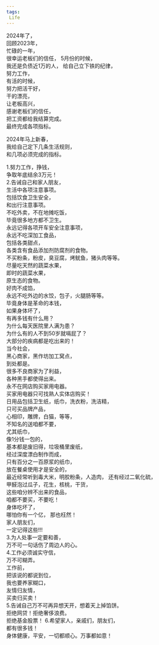 ```yaml
---
tags:
 Life
---
```

   2024年了，  
   回顾2023年，  
   忙碌的一年，  
   很幸运老板们的信任，
   5月份的时候，  
   我还是负债近1万的人，
   给自己立下铁的纪律，  
   努力工作，  
   有活的时候，  
   努力把活干好，  
   干的漂亮，  
   让老板高兴，  
   感谢老板们的信任，  
   把工资都给我结算完成。  
   最终完成各项指标。  


  2024年马上新春，  
  我给自己定下几条生活规则，  
  和几项必须完成的指标。  


  1.努力工作，挣钱，  
    争取年底结余3万元！  
  2.告诫自己和家人朋友，  
    生活中各项注意事项。  
    包括饮食卫生安全，  
    和出行注意事项。  
    不吃外卖，不在地摊吃饭，  
    毕竟很多地方都不卫生。  
    永远记得各项开车安全注意事项，  
    永远不吃深加工食品，  
    包括各类甜点，  
    各类含有食品添加剂防腐剂的食物。  
    不买粉条，粉皮，臭豆腐，烤鱿鱼，猪头肉等等。  
    尽量吃天然的蔬菜水果，  
    即时的蔬菜水果，  
    原生态的食物。  
    好肉不成馅，  
    永远不吃外边的水饺，包子，火腿肠等等。  
    毕竟身体是革命的本钱，  
    如果身体坏了，  
    有再多钱有什么用？  
    为什么每天医院里人满为患？  
    为什么有的人不到50岁就嗝屁了？  
    大部分的疾病都是吃出来的！  
    当今社会，  
    黑心商家，黑作坊加工窝点，  
    到处都是。  
    很多不良商家为了利益，  
    各种黑手都使得出来。  
    永不在网店购买家用电器。  
    买家用电器只可找熟人实体店购买！  
    日用品包括卫生纸，纸巾，洗衣粉，洗洁精，  
    只可买品牌产品，  
    心相印，雕牌，白猫，等等，  
    不知名的送咱都不要，  
    尤其纸巾，  
    像1分钱一包的，   
    基本都是废旧得，垃圾桶里废纸，  
    经过深度漂白制作而成，  
    只有百分之一百原浆的纸巾，  
    放在餐桌使用才是安全的，   
    最近经常听到毒大米，明胶粉条，人造肉，
    还有经过二氧化硫，  
    甲醛泡过瓜子，花生，核桃，干货，  
    这些咱分辨不出来的食品，  
    咱都不要买，不要吃！  
    身体吃坏了，   
    哪怕你有一个亿， 
    那也枉然！  
    家人朋友们，  
    一定记得这些!!!  
3.为人处事一定要和善，  
  万不可一句话伤了周边人的心。  
4.工作必须诚实守信，  
  万不可糊弄。  
  工作前，  
  把该说的都说到位，  
  我也要养家糊口，  
  友情归友情，  
  买卖归买卖！  
5.告诫自己万不可再异想天开，想着天上掉馅饼。  
  拒绝网贷！拒绝奢侈浪费。  
  拒绝基金股票！
6.希望家人，亲戚们，朋友们，  
  都有很多钱！  
  身体健康，平安，一切都顺心。万事都如意！
    
  
    
  
   
   
